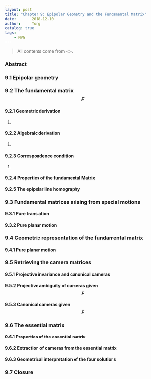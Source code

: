 ```yaml
---
layout: post
title: "Chapter 9: Epipolar Geometry and the Fundamental Matrix"
date:       2018-12-10
author:     Tong
catalog: true
tags:
    - MVG
---
```


> All contents come from <<Multiple View Geometry in Computer Vision>>.

### Abstract



### 9.1 Epipolar geometry

### 9.2 The fundamental matrix $$F$$

#### 9.2.1 Geometric derivation

1.

#### 9.2.2 Algebraic derivation

1.

#### 9.2.3 Correspondence condition

1.

#### 9.2.4 Properties of the fundamental Matrix


#### 9.2.5 The epipolar line homography


### 9.3 Fundamental matrices arising from special motions


#### 9.3.1 Pure translation


#### 9.3.2 Pure planar motion

### 9.4 Geometric representation of the fundamental matrix

#### 9.4.1 Pure planar motion

### 9.5 Retrieving the camera matrices

#### 9.5.1 Projective invariance and canonical cameras

#### 9.5.2 Projective ambiguity of cameras given $$F$$

#### 9.5.3 Canonical cameras given $$F$$

### 9.6 The essential matrix

#### 9.6.1 Properties of the essential matrix

#### 9.6.2 Extraction of cameras from the essential matrix

#### 9.6.3 Geometrical interpretation of the four solutions


### 9.7 Closure
